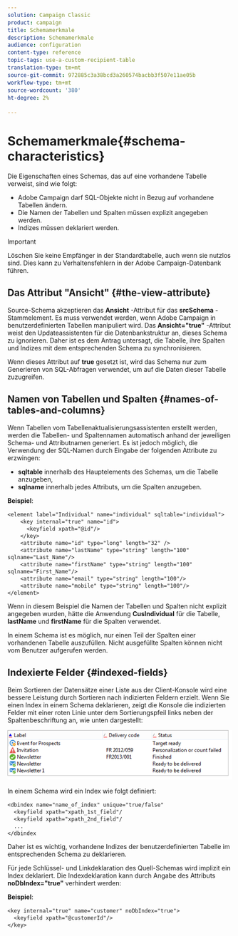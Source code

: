 ```yaml
---
solution: Campaign Classic
product: campaign
title: Schemamerkmale
description: Schemamerkmale
audience: configuration
content-type: reference
topic-tags: use-a-custom-recipient-table
translation-type: tm+mt
source-git-commit: 972885c3a38bcd3a260574bacbb3f507e11ae05b
workflow-type: tm+mt
source-wordcount: '380'
ht-degree: 2%

---
```



# Schemamerkmale{#schema-characteristics}

Die Eigenschaften eines Schemas, das auf eine vorhandene Tabelle verweist, sind wie folgt:

* Adobe Campaign darf SQL-Objekte nicht in Bezug auf vorhandene Tabellen ändern.
* Die Namen der Tabellen und Spalten müssen explizit angegeben werden.
* Indizes müssen deklariert werden.

>[!IMPORTANT]
>
>Löschen Sie keine Empfänger in der Standardtabelle, auch wenn sie nutzlos sind. Dies kann zu Verhaltensfehlern in der Adobe Campaign-Datenbank führen.

## Das Attribut &quot;Ansicht&quot; {#the-view-attribute}

Source-Schema akzeptieren das **Ansicht** -Attribut für das **srcSchema** -Stammelement. Es muss verwendet werden, wenn Adobe Campaign in benutzerdefinierten Tabellen manipuliert wird. Das **Ansicht=&quot;true&quot;** -Attribut weist den Updateassistenten für die Datenbankstruktur an, dieses Schema zu ignorieren. Daher ist es dem Antrag untersagt, die Tabelle, ihre Spalten und Indizes mit dem entsprechenden Schema zu synchronisieren.

Wenn dieses Attribut auf **true** gesetzt ist, wird das Schema nur zum Generieren von SQL-Abfragen verwendet, um auf die Daten dieser Tabelle zuzugreifen.

## Namen von Tabellen und Spalten {#names-of-tables-and-columns}

Wenn Tabellen vom Tabellenaktualisierungsassistenten erstellt werden, werden die Tabellen- und Spaltennamen automatisch anhand der jeweiligen Schema- und Attributnamen generiert. Es ist jedoch möglich, die Verwendung der SQL-Namen durch Eingabe der folgenden Attribute zu erzwingen:

* **sqltable** innerhalb des Hauptelements des Schemas, um die Tabelle anzugeben,
* **sqlname** innerhalb jedes Attributs, um die Spalten anzugeben.

**Beispiel**:

```
<element label="Individual" name="individual" sqltable="individual">
    <key internal="true" name="id">
      <keyfield xpath="@id"/>
    </key> 
    <attribute name="id" type="long" length="32" />
    <attribute name="lastName" type="string" length="100" sqlname="Last_Name"/>
    <attribute name="firstName" type="string" length="100" sqlname="First_Name"/>
    <attribute name="email" type="string" length="100"/>
    <attribute name="mobile" type="string" length="100"/>
</element>
```

Wenn in diesem Beispiel die Namen der Tabellen und Spalten nicht explizit angegeben wurden, hätte die Anwendung **CusIndividual** für die Tabelle, **lastName** und **firstName** für die Spalten verwendet.

In einem Schema ist es möglich, nur einen Teil der Spalten einer vorhandenen Tabelle auszufüllen. Nicht ausgefüllte Spalten können nicht vom Benutzer aufgerufen werden.

## Indexierte Felder {#indexed-fields}

Beim Sortieren der Datensätze einer Liste aus der Client-Konsole wird eine bessere Leistung durch Sortieren nach indizierten Feldern erzielt. Wenn Sie einen Index in einem Schema deklarieren, zeigt die Konsole die indizierten Felder mit einer roten Linie unter dem Sortierungspfeil links neben der Spaltenbeschriftung an, wie unten dargestellt:

![](assets/s_ncs_integration_mapping_index.png)

In einem Schema wird ein Index wie folgt definiert:

```
<dbindex name="name_of_index" unique="true/false"
  <keyfield xpath="xpath_1st_field"/
  <keyfield xpath="xpath_2nd_field"/
  ...
</dbindex
```

Daher ist es wichtig, vorhandene Indizes der benutzerdefinierten Tabelle im entsprechenden Schema zu deklarieren.

Für jede Schlüssel- und Linkdeklaration des Quell-Schemas wird implizit ein Index deklariert. Die Indexdeklaration kann durch Angabe des Attributs **noDbIndex=&quot;true&quot;** verhindert werden:

**Beispiel**:

```
<key internal="true" name="customer" noDbIndex="true">
  <keyfield xpath="@customerId"/>
</key>
```

